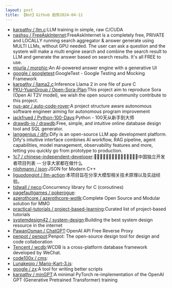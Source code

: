 ```yaml
---
layout: post
title: 【Bot】Github 趋势2024-04-12
---
```


* [karpathy / llm.c](https://github.com/karpathy/llm.c):LLM training in simple, raw C/CUDA
* [nashsu / FreeAskInternet](https://github.com/nashsu/FreeAskInternet):FreeAskInternet is a completely free, PRIVATE and LOCALLY running search aggregator & answer generate using MULTI LLMs, without GPU needed. The user can ask a question and the system will make a multi engine search and combine the search result to LLM and generate the answer based on search results. It's all FREE to use.
* [miurla / morphic](https://github.com/miurla/morphic):An AI-powered answer engine with a generative UI
* [google / googletest](https://github.com/google/googletest):GoogleTest - Google Testing and Mocking Framework
* [karpathy / llama2.c](https://github.com/karpathy/llama2.c):Inference Llama 2 in one file of pure C
* [PKU-YuanGroup / Open-Sora-Plan](https://github.com/PKU-YuanGroup/Open-Sora-Plan):This project aim to reproduce Sora (Open AI T2V model), we wish the open source community contribute to this project.
* [nus-apr / auto-code-rover](https://github.com/nus-apr/auto-code-rover):A project structure aware autonomous software engineer aiming for autonomous program improvement
* [jackfrued / Python-100-Days](https://github.com/jackfrued/Python-100-Days):Python - 100天从新手到大师
* [drawdb-io / drawdb](https://github.com/drawdb-io/drawdb):Free, simple, and intuitive online database design tool and SQL generator.
* [langgenius / dify](https://github.com/langgenius/dify):Dify is an open-source LLM app development platform. Dify's intuitive interface combines AI workflow, RAG pipeline, agent capabilities, model management, observability features and more, letting you quickly go from prototype to production.
* [1c7 / chinese-independent-developer](https://github.com/1c7/chinese-independent-developer):👩🏿‍💻👨🏾‍💻👩🏼‍💻👨🏽‍💻👩🏻‍💻中国独立开发者项目列表 -- 分享大家都在做什么
* [nlohmann / json](https://github.com/nlohmann/json):JSON for Modern C++
* [liguodongiot / llm-action](https://github.com/liguodongiot/llm-action):本项目旨在分享大模型相关技术原理以及实战经验。
* [tidwall / neco](https://github.com/tidwall/neco):Concurrency library for C (coroutines)
* [pagefaultgames / pokerogue](https://github.com/pagefaultgames/pokerogue):
* [azerothcore / azerothcore-wotlk](https://github.com/azerothcore/azerothcore-wotlk):Complete Open Source and Modular solution for MMO
* [practical-tutorials / project-based-learning](https://github.com/practical-tutorials/project-based-learning):Curated list of project-based tutorials
* [systemdesign42 / system-design](https://github.com/systemdesign42/system-design):Building the best system design resource in the internet
* [PawanOsman / ChatGPT](https://github.com/PawanOsman/ChatGPT):OpenAI API Free Reverse Proxy
* [penpot / penpot](https://github.com/penpot/penpot):Penpot: The open-source design tool for design and code collaboration
* [Tencent / wcdb](https://github.com/Tencent/wcdb):WCDB is a cross-platform database framework developed by WeChat.
* [code100x / cms](https://github.com/code100x/cms):
* [Lunakepio / Mario-Kart-3.js](https://github.com/Lunakepio/Mario-Kart-3.js):
* [google / zx](https://github.com/google/zx):A tool for writing better scripts
* [karpathy / minGPT](https://github.com/karpathy/minGPT):A minimal PyTorch re-implementation of the OpenAI GPT (Generative Pretrained Transformer) training
